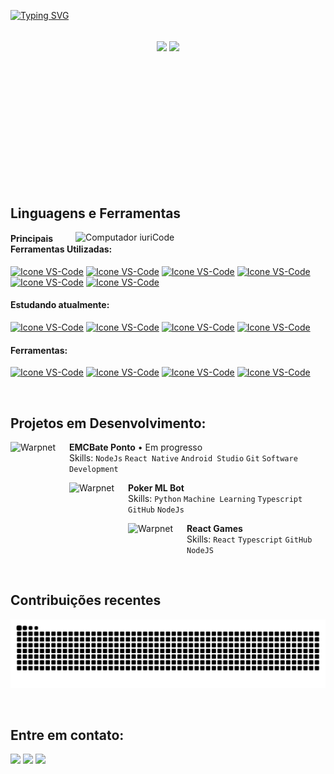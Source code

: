 [![Typing SVG](https://readme-typing-svg.herokuapp.com?color=FF3670&size=35&center=true&vCenter=true&width=1000&lines=Bem+Vindo+ao+meu+perfil+do+GitHub!;Meu+nome+é+Luis+Guilherme;Sou+Estudante+de+Sistemas+de+Informação)](https://git.io/typing-svg)

<br>

<div align="center" style="margin-bottom:200px">
 <img width=45% align="center" decoding="async" loading="lazy" src="https://github-readme-stats.vercel.app/api?username=luisggf&theme=radical&show_icons=true" />
 <img width=40% align="center" decoding="async" loading="lazy" src="https://github-readme-stats.vercel.app/api/top-langs/?username=luisggf&layout=compact&theme=radical" />
</div>

<br>

## Linguagens e Ferramentas

<img src="https://raw.githubusercontent.com/MicaelliMedeiros/micaellimedeiros/master/image/computer-illustration.png" min-width="400px" max-width="400px" width="400px" align="right" alt="Computador iuriCode">

#### Principais Ferramentas Utilizadas:
  [<img height="48px" width="48px" alt="Icone VS-Code" src="https://skillicons.dev/icons?i=python"/>](https://www.python.org/)
  [<img height="48px" width="48px" alt="Icone VS-Code" src="https://skillicons.dev/icons?i=html"/>](https://developer.mozilla.org/en-US/docs/Web/HTML)
  [<img height="48px" width="48px" alt="Icone VS-Code" src="https://skillicons.dev/icons?i=css"/>](https://developer.mozilla.org/en-US/docs/Web/CSS)
  [<img height="48px" width="48px" alt="Icone VS-Code" src="https://skillicons.dev/icons?i=js"/>](https://developer.mozilla.org/en-US/docs/Web/JavaScript)
  [<img height="48px" width="48px" alt="Icone VS-Code" src="https://skillicons.dev/icons?i=nodejs"/>](https://nodejs.org/en)
  [<img height="48px" width="48px" alt="Icone VS-Code" src="https://skillicons.dev/icons?i=mysql"/>](https://www.mysql.com/)




#### Estudando atualmente:
  [<img height="48px" width="48px" alt="Icone VS-Code" src="https://skillicons.dev/icons?i=docker"/>](https://www.docker.com/)
  [<img height="48px" width="48px" alt="Icone VS-Code" src="https://skillicons.dev/icons?i=ts"/>](https://www.typescriptlang.org/)
  [<img height="48px" width="48px" alt="Icone VS-Code" src="https://skillicons.dev/icons?i=react"/>](https://react.dev/)
  [<img height="48px" width="48px" alt="Icone VS-Code" src="https://skillicons.dev/icons?i=react-native"/>](https://reactnative.dev/)


#### Ferramentas:

  [<img height="48px" width="48px" alt="Icone VS-Code" src="https://skillicons.dev/icons?i=figma"/>](https://www.figma.com/)
  [<img height="48px" width="48px" alt="Icone VS-Code" src="https://skillicons.dev/icons?i=vscode"/>](https://code.visualstudio.com/)
  [<img height="48px" width="48px" alt="Icone VS-Code" src="https://skillicons.dev/icons?i=github"/>](https://github.com/)
  [<img height="48px" width="48px" alt="Icone VS-Code" src="https://skillicons.dev/icons?i=git"/>](https://git-scm.com/)
  

<br>

## Projetos em Desenvolvimento:

[<img align="left" height="94px" width="94px" alt="Warpnet" src="https://play-lh.googleusercontent.com/b6yvHa5JzmUnqhViudJmV2-cS2P0O6O08-pSjC2XJxC9C53rRxn7zhoFNJLvrBeNM7M=w240-h480-rw"/>]()
**EMCBate Ponto** • Em progresso\
Skills: `NodeJs` `React Native` `Android Studio`
`Git` `Software Development` 

[<img align="left" height="94px" width="94px" alt="Warpnet" src="https://cdn-icons-png.flaticon.com/512/2228/2228441.png"/>]()
**Poker ML Bot** \
Skills: `Python` `Machine Learning` `Typescript`  `GitHub`  `NodeJs`

[<img align="left" height="94px" width="94px" alt="Warpnet" src="https://cdn-icons-png.flaticon.com/512/3408/3408506.png"/>]()
**React Games** \
Skills: `React` `Typescript`  `GitHub`  `NodeJS` 

<br>

## Contribuições recentes

![Snake animation](https://raw.githubusercontent.com/luisggf/luisggf/output/github-contribution-grid-snake-dark.svg)

<br>

## Entre em contato:
<div>
<a href="https://www.instagram.com/luis_ggfs/" target="_blank"><img loading="lazy" src="https://img.shields.io/badge/-Instagram-%23E4405F?style=for-the-badge&logo=instagram&logoColor=white" target="_blank"></a>
<a href = "mailto: luis.guigfonseca@gmail.com"><img loading="lazy" src="https://img.shields.io/badge/Gmail-D14836?style=for-the-badge&logo=gmail&logoColor=white" target="_blank"></a>
<a href="https://www.linkedin.com/in/luis-ggf/" target="_blank"><img loading="lazy" src="https://img.shields.io/badge/-LinkedIn-%230077B5?style=for-the-badge&logo=linkedin&logoColor=white" target="_blank"></a>   
</div>


